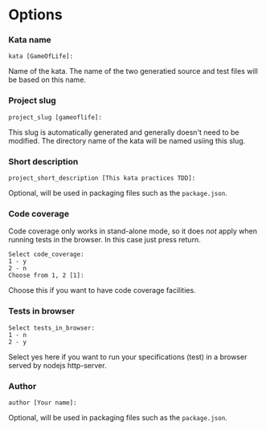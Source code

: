 # Options

### Kata name

```
kata [GameOfLife]: 
```

Name of the kata. The name of the two generatied source and 
test files will be based on this name.

### Project slug

```
project_slug [gameoflife]: 
```

This slug is automatically generated and generally doesn't
need to be modified. The directory name of the kata will be
named usiing this slug.

### Short description

```
project_short_description [This kata practices TDD]: 
```

Optional, will be used in packaging files such as the ```package.json```.

### Code coverage

Code coverage only works in stand-alone mode, so it does _not_ apply
when running tests in the browser. In this case just press return.

```
Select code_coverage:
1 - y
2 - n
Choose from 1, 2 [1]: 
```

Choose this if you want to have code coverage facilities.

### Tests in browser

```
Select tests_in_browser:
1 - n
2 - y
```

Select yes here if you want to run your specifications (test) in a browser 
served by nodejs http-server.

### Author

```
author [Your name]: 
```

Optional, will be used in packaging files such as the ```package.json```.

